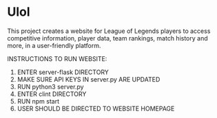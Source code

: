 # Ulol
This project creates a website for League of Legends players to access competitive information, player data, team rankings, match history and more, in a user-friendly platform. 

INSTRUCTIONS TO RUN WEBSITE:
1. ENTER server-flask DIRECTORY
2. MAKE SURE API KEYS IN server.py ARE UPDATED
3. RUN python3 server.py
4. ENTER clint DIRECTORY
5. RUN npm start
6. USER SHOULD BE DIRECTED TO WEBSITE HOMEPAGE
